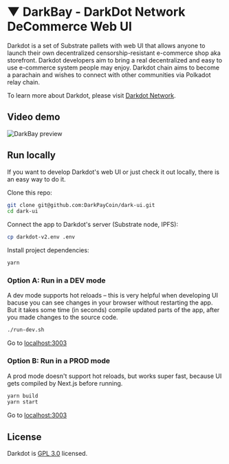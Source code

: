 #  ▼ DarkBay - DarkDot Network DeCommerce Web UI

Darkdot is a set of Substrate pallets with web UI that allows anyone to launch their own decentralized censorship-resistant e-commerce shop aka storefront. 
Darkdot developers aim to bring a real decentralized and easy to use e-commerce system people may enjoy.
Darkdot chain aims to become a parachain and wishes to connect with other communities via Polkadot relay chain.

To learn more about Darkdot, please visit [Darkdot Network](http://darkdot.network).


## Video demo

![DarkBay preview](DarkDot-Github-Preview.gif)


## Run locally

If you want to develop Darkdot's web UI or just check it out locally, there is an easy way to do it.

Clone this repo:

```sh
git clone git@github.com:DarkPayCoin/dark-ui.git
cd dark-ui
```

Connect the app to Darkdot's server (Substrate node, IPFS):

```sh
cp darkdot-v2.env .env
```

Install project dependencies:

```sh
yarn
```

### Option A: Run in a DEV mode

A dev mode supports hot reloads – this is very helpful when developing UI bacuse you can see changes in your browser without restarting the app. But it takes some time (in seconds) compile updated parts of the app, after you made changes to the source code.

```sh
./run-dev.sh
```

Go to [localhost:3003](http://localhost:3003)

### Option B: Run in a PROD mode

A prod mode doesn't support hot reloads, but works super fast, because UI gets compiled by Next.js before running.

```sh
yarn build
yarn start
```

Go to [localhost:3003](http://localhost:3003)



## License

Darkdot is [GPL 3.0](./LICENSE) licensed.
